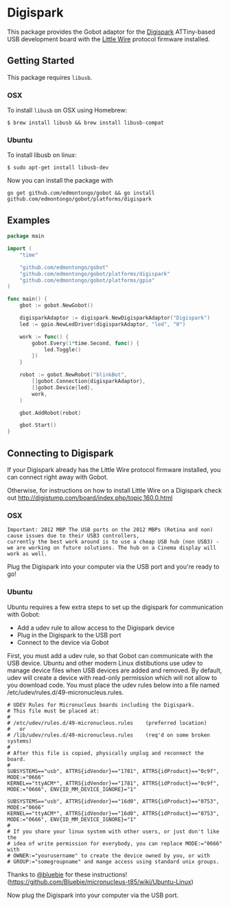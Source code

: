 # Digispark

This package provides the Gobot adaptor for the [Digispark](http://digistump.com/products/1) ATTiny-based USB development board with the [Little Wire](http://littlewire.cc/) protocol firmware installed.

## Getting Started

This package requires `libusb`.

### OSX

To install `libusb` on OSX using Homebrew:

```
$ brew install libusb && brew install libusb-compat
```

### Ubuntu

To install libusb on linux:

```
$ sudo apt-get install libusb-dev
```

Now you can install the package with
```
go get github.com/edmontongo/gobot && go install github.com/edmontongo/gobot/platforms/digispark
```

## Examples
```go
package main

import (
	"time"

	"github.com/edmontongo/gobot"
	"github.com/edmontongo/gobot/platforms/digispark"
	"github.com/edmontongo/gobot/platforms/gpio"
)

func main() {
	gbot := gobot.NewGobot()

	digisparkAdaptor := digispark.NewDigisparkAdaptor("Digispark")
	led := gpio.NewLedDriver(digisparkAdaptor, "led", "0")

	work := func() {
		gobot.Every(1*time.Second, func() {
			led.Toggle()
		})
	}

	robot := gobot.NewRobot("blinkBot",
		[]gobot.Connection{digisparkAdaptor},
		[]gobot.Device{led},
		work,
	)

	gbot.AddRobot(robot)

	gbot.Start()
}
```
## Connecting to Digispark

If your Digispark already has the Little Wire protocol firmware installed, you can connect right away with Gobot.

Otherwise, for instructions on how to install Little Wire on a Digispark check out http://digistump.com/board/index.php/topic,160.0.html

### OSX

```
Important: 2012 MBP The USB ports on the 2012 MBPs (Retina and non) cause issues due to their USB3 controllers,
currently the best work around is to use a cheap USB hub (non USB3) - we are working on future solutions. The hub on a Cinema display will work as well.
```
Plug the Digispark into your computer via the USB port and you're ready to go!

### Ubuntu

Ubuntu requires a few extra steps to set up the digispark for communication with Gobot:
- Add a udev rule to allow access to the Digispark device
- Plug in the Digispark to the USB port
- Connect to the device via Gobot

First, you must add a udev rule, so that Gobot can communicate with the USB device. Ubuntu and other modern Linux distibutions use udev to manage device files when USB devices are added and removed. By default, udev will create a device with read-only permission which will not allow to you download code. You must place the udev rules below into a file named /etc/udev/rules.d/49-micronucleus.rules.

```
# UDEV Rules for Micronucleus boards including the Digispark.
# This file must be placed at:
#
# /etc/udev/rules.d/49-micronucleus.rules    (preferred location)
#   or
# /lib/udev/rules.d/49-micronucleus.rules    (req'd on some broken systems)
#
# After this file is copied, physically unplug and reconnect the board.
#
SUBSYSTEMS=="usb", ATTRS{idVendor}=="1781", ATTRS{idProduct}=="0c9f", MODE:="0666"
KERNEL=="ttyACM*", ATTRS{idVendor}=="1781", ATTRS{idProduct}=="0c9f", MODE:="0666", ENV{ID_MM_DEVICE_IGNORE}="1"

SUBSYSTEMS=="usb", ATTRS{idVendor}=="16d0", ATTRS{idProduct}=="0753", MODE:="0666"
KERNEL=="ttyACM*", ATTRS{idVendor}=="16d0", ATTRS{idProduct}=="0753", MODE:="0666", ENV{ID_MM_DEVICE_IGNORE}="1"
#
# If you share your linux system with other users, or just don't like the
# idea of write permission for everybody, you can replace MODE:="0666" with
# OWNER:="yourusername" to create the device owned by you, or with
# GROUP:="somegroupname" and mange access using standard unix groups.
```

Thanks to [@bluebie](https://github.com/Bluebie) for these instructions! (https://github.com/Bluebie/micronucleus-t85/wiki/Ubuntu-Linux)

Now plug the Digispark into your computer via the USB port.
